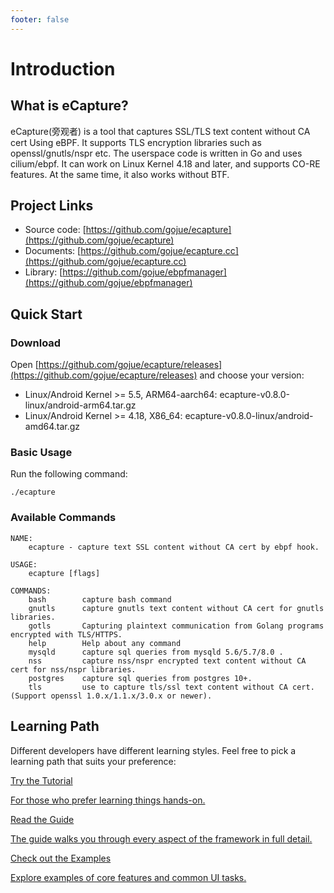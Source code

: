 ```yaml
---
footer: false
---
```


# Introduction

## What is eCapture?

eCapture(旁观者) is a tool that captures SSL/TLS text content without CA cert Using eBPF. It supports TLS encryption libraries such as openssl/gnutls/nspr etc. The userspace code is written in Go and uses cilium/ebpf. It can work on Linux Kernel 4.18 and later, and supports CO-RE features. At the same time, it also works without BTF.

## Project Links

- Source code: [https://github.com/gojue/ecapture](https://github.com/gojue/ecapture)
- Documents: [https://github.com/gojue/ecapture.cc](https://github.com/gojue/ecapture.cc)
- Library: [https://github.com/gojue/ebpfmanager](https://github.com/gojue/ebpfmanager)

## Quick Start

### Download

Open [https://github.com/gojue/ecapture/releases](https://github.com/gojue/ecapture/releases) and choose your version:

- Linux/Android Kernel >= 5.5, ARM64-aarch64: ecapture-v0.8.0-linux/android-arm64.tar.gz
- Linux/Android Kernel >= 4.18, X86_64: ecapture-v0.8.0-linux/android-amd64.tar.gz

### Basic Usage

Run the following command:

```shell
./ecapture 
```

### Available Commands

```shell
NAME:
    ecapture - capture text SSL content without CA cert by ebpf hook.

USAGE:
    ecapture [flags]

COMMANDS:
    bash        capture bash command
    gnutls      capture gnutls text content without CA cert for gnutls libraries.
    gotls       Capturing plaintext communication from Golang programs encrypted with TLS/HTTPS.
    help        Help about any command
    mysqld      capture sql queries from mysqld 5.6/5.7/8.0 .
    nss         capture nss/nspr encrypted text content without CA cert for nss/nspr libraries.
    postgres    capture sql queries from postgres 10+.
    tls         use to capture tls/ssl text content without CA cert. (Support openssl 1.0.x/1.1.x/3.0.x or newer).
```

## Learning Path

Different developers have different learning styles. Feel free to pick a learning path that suits your preference:

<div class="vt-box-container next-steps">
  <a class="vt-box" href="/tutorial/">
    <p class="next-steps-link">Try the Tutorial</p>
    <p class="next-steps-caption">For those who prefer learning things hands-on.</p>
  </a>
  <a class="vt-box" href="/guide/quick-start.html">
    <p class="next-steps-link">Read the Guide</p>
    <p class="next-steps-caption">The guide walks you through every aspect of the framework in full detail.</p>
  </a>
  <a class="vt-box" href="/examples/">
    <p class="next-steps-link">Check out the Examples</p>
    <p class="next-steps-caption">Explore examples of core features and common UI tasks.</p>
  </a>
</div>
